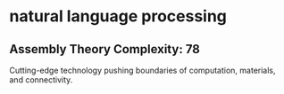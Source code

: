# natural language processing

## Assembly Theory Complexity: 78
Cutting-edge technology pushing boundaries of computation, materials, and connectivity.
